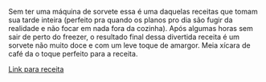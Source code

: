 

Sem ter uma máquina de sorvete essa é uma daquelas receitas que tomam sua tarde inteira (perfeito pra quando os planos pro dia são fugir da realidade e não focar em nada fora da cozinha). 
Após algumas horas sem sair de perto do freezer, o resultado final dessa divertida receita é um sorvete não muito doce e com um leve toque de amargor. Meia xícara de café da o toque perfeito para a receita.

<a href="https://www.davidlebovitz.com/salted-butter-c/">Link para receita</a>
